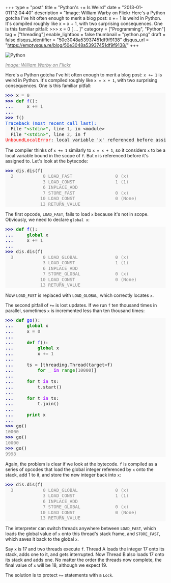 +++
type = "post"
title = "Python's += Is Weird"
date = "2013-01-01T12:04:40"
description = "Image: William Warby on Flickr Here's a Python gotcha I've hit often enough to merit a blog post: x += 1 is weird in Python. It's compiled roughly like x = x + 1, with two surprising consequences. One is this familiar pitfall: &gt;&gt;&gt; x = 0 [ ... ]"
category = ["Programming", "Python"]
tag = ["threading"]
enable_lightbox = false
thumbnail = "python.png"
draft = false
disqus_identifier = "50e3048a53937451df9f9138"
disqus_url = "https://emptysqua.re/blog/50e3048a53937451df9f9138/"
+++

<p><img style="display:block; margin-left:auto; margin-right:auto;" src="python.png" alt="Python" title="python.png" border="0"   /></p>
<p><a style="color: gray; font-style: italic" href="http://www.flickr.com/photos/wwarby/3279021508/">Image: William Warby on Flickr</a></p>
<p>Here's a Python gotcha I've hit often enough to merit a blog post: <code>x += 1</code> is weird in Python. It's compiled roughly like <code>x = x + 1</code>, with two surprising consequences. One is this familiar pitfall:</p>
<div class="codehilite" style="background: #f8f8f8"><pre style="line-height: 125%"><span style="color: #000080; font-weight: bold">&gt;&gt;&gt; </span>x <span style="color: #666666">=</span> <span style="color: #666666">0</span>
<span style="color: #000080; font-weight: bold">&gt;&gt;&gt; </span><span style="color: #008000; font-weight: bold">def</span> <span style="color: #0000FF">f</span>():
<span style="color: #000080; font-weight: bold">... </span>    x <span style="color: #666666">+=</span> <span style="color: #666666">1</span>
<span style="color: #000080; font-weight: bold">... </span>
<span style="color: #000080; font-weight: bold">&gt;&gt;&gt; </span>f()
<span style="color: #0044DD">Traceback (most recent call last):</span>
  File <span style="color: #008000">&quot;&lt;stdin&gt;&quot;</span>, line <span style="color: #666666">1</span>, in &lt;module&gt;
  File <span style="color: #008000">&quot;&lt;stdin&gt;&quot;</span>, line <span style="color: #666666">2</span>, in f
<span style="color: #FF0000">UnboundLocalError</span>: local variable &#39;x&#39; referenced before assignment
</pre></div>


<p>The compiler thinks of <code>x += 1</code> similarly to <code>x = x + 1</code>, so it considers <code>x</code> to be a local variable bound in the scope of <code>f</code>. But <code>x</code> is referenced before it's assigned to. Let's look at the bytecode:</p>
<div class="codehilite" style="background: #f8f8f8"><pre style="line-height: 125%"><span style="color: #000080; font-weight: bold">&gt;&gt;&gt; </span>dis<span style="color: #666666">.</span>dis(f)
<span style="color: #888888">  2           0 LOAD_FAST                0 (x)</span>
<span style="color: #888888">              3 LOAD_CONST               1 (1)</span>
<span style="color: #888888">              6 INPLACE_ADD         </span>
<span style="color: #888888">              7 STORE_FAST               0 (x)</span>
<span style="color: #888888">             10 LOAD_CONST               0 (None)</span>
<span style="color: #888888">             13 RETURN_VALUE   </span>
</pre></div>


<p>The first opcode, <code>LOAD_FAST</code>, fails to load <code>x</code> because it's not in scope. Obviously, we need to declare <code>global x</code>:</p>
<div class="codehilite" style="background: #f8f8f8"><pre style="line-height: 125%"><span style="color: #000080; font-weight: bold">&gt;&gt;&gt; </span><span style="color: #008000; font-weight: bold">def</span> <span style="color: #0000FF">f</span>():
<span style="color: #000080; font-weight: bold">... </span>    <span style="color: #008000; font-weight: bold">global</span> x
<span style="color: #000080; font-weight: bold">... </span>    x <span style="color: #666666">+=</span> <span style="color: #666666">1</span>
<span style="color: #000080; font-weight: bold">... </span>
<span style="color: #000080; font-weight: bold">&gt;&gt;&gt; </span>dis<span style="color: #666666">.</span>dis(f)
<span style="color: #888888">  3           0 LOAD_GLOBAL              0 (x)</span>
<span style="color: #888888">              3 LOAD_CONST               1 (1)</span>
<span style="color: #888888">              6 INPLACE_ADD         </span>
<span style="color: #888888">              7 STORE_GLOBAL             0 (x)</span>
<span style="color: #888888">             10 LOAD_CONST               0 (None)</span>
<span style="color: #888888">             13 RETURN_VALUE    </span>
</pre></div>


<p>Now <code>LOAD_FAST</code> is replaced with <code>LOAD_GLOBAL</code>, which correctly locates <code>x</code>.</p>
<p>The second pitfall of <code>+=</code> is lost updates. If we run <code>f</code> ten thousand times in parallel, sometimes <code>x</code> is incremented less than ten thousand times:</p>
<div class="codehilite" style="background: #f8f8f8"><pre style="line-height: 125%"><span style="color: #000080; font-weight: bold">&gt;&gt;&gt; </span><span style="color: #008000; font-weight: bold">def</span> <span style="color: #0000FF">go</span>():
<span style="color: #000080; font-weight: bold">... </span>    <span style="color: #008000; font-weight: bold">global</span> x
<span style="color: #000080; font-weight: bold">... </span>    x <span style="color: #666666">=</span> <span style="color: #666666">0</span>
<span style="color: #000080; font-weight: bold">...</span>
<span style="color: #000080; font-weight: bold">... </span>    <span style="color: #008000; font-weight: bold">def</span> <span style="color: #0000FF">f</span>():
<span style="color: #000080; font-weight: bold">... </span>        <span style="color: #008000; font-weight: bold">global</span> x
<span style="color: #000080; font-weight: bold">... </span>        x <span style="color: #666666">+=</span> <span style="color: #666666">1</span>
<span style="color: #000080; font-weight: bold">...</span>
<span style="color: #000080; font-weight: bold">... </span>    ts <span style="color: #666666">=</span> [threading<span style="color: #666666">.</span>Thread(target<span style="color: #666666">=</span>f)
<span style="color: #000080; font-weight: bold">... </span>        <span style="color: #008000; font-weight: bold">for</span> _ <span style="color: #AA22FF; font-weight: bold">in</span> <span style="color: #008000">range</span>(<span style="color: #666666">10000</span>)]
<span style="color: #000080; font-weight: bold">...</span>
<span style="color: #000080; font-weight: bold">... </span>    <span style="color: #008000; font-weight: bold">for</span> t <span style="color: #AA22FF; font-weight: bold">in</span> ts:
<span style="color: #000080; font-weight: bold">... </span>        t<span style="color: #666666">.</span>start()
<span style="color: #000080; font-weight: bold">...</span>
<span style="color: #000080; font-weight: bold">... </span>    <span style="color: #008000; font-weight: bold">for</span> t <span style="color: #AA22FF; font-weight: bold">in</span> ts:
<span style="color: #000080; font-weight: bold">... </span>        t<span style="color: #666666">.</span>join()
<span style="color: #000080; font-weight: bold">...</span>
<span style="color: #000080; font-weight: bold">... </span>    <span style="color: #008000; font-weight: bold">print</span> x
<span style="color: #000080; font-weight: bold">... </span>
<span style="color: #000080; font-weight: bold">&gt;&gt;&gt; </span>go()
<span style="color: #888888">10000</span>
<span style="color: #000080; font-weight: bold">&gt;&gt;&gt; </span>go()
<span style="color: #888888">10000</span>
<span style="color: #000080; font-weight: bold">&gt;&gt;&gt; </span>go()
<span style="color: #888888">9998</span>
</pre></div>


<p>Again, the problem is clear if we look at the bytecode. <code>f</code> is compiled as a series of opcodes that load the global integer referenced by <code>x</code> onto the stack, add 1 to it, and store the new integer back into <code>x</code>:</p>
<div class="codehilite" style="background: #f8f8f8"><pre style="line-height: 125%"><span style="color: #000080; font-weight: bold">&gt;&gt;&gt; </span>dis<span style="color: #666666">.</span>dis(f)
<span style="color: #888888">  3           0 LOAD_GLOBAL              0 (x)</span>
<span style="color: #888888">              3 LOAD_CONST               1 (1)</span>
<span style="color: #888888">              6 INPLACE_ADD         </span>
<span style="color: #888888">              7 STORE_GLOBAL             0 (x)</span>
<span style="color: #888888">             10 LOAD_CONST               0 (None)</span>
<span style="color: #888888">             13 RETURN_VALUE</span>
</pre></div>


<p>The interpreter can switch threads anywhere between <code>LOAD_FAST</code>, which loads the global value of <code>x</code> onto this thread's stack frame, and <code>STORE_FAST</code>, which saves it back to the global <code>x</code>.</p>
<p>Say <code>x</code> is 17 and two threads execute <code>f</code>. Thread A loads the integer 17 onto its stack, adds one to it, and gets interrupted. Now Thread B also loads 17 onto its stack and adds one. No matter the order the threads now complete, the final value of <code>x</code> will be 18, although we expect 19.</p>
<p>The solution is to protect <code>+=</code> statements with a <code>Lock</code>.</p>
